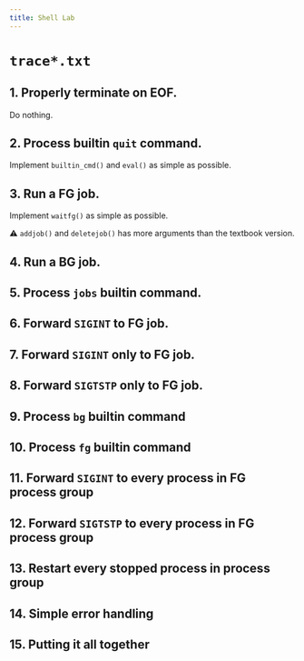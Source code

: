 ```yaml
---
title: Shell Lab
---
```


# `trace*.txt`

## 1. Properly terminate on EOF.

Do nothing.

## 2. Process builtin `quit` command.

Implement `builtin_cmd()` and `eval()` as simple as possible.

## 3. Run a FG job.

Implement `waitfg()` as simple as possible.

⚠️ `addjob()` and `deletejob()` has more arguments than the textbook version.

## 4. Run a BG job.

## 5. Process `jobs` builtin command.

## 6. Forward `SIGINT` to FG job.

## 7. Forward `SIGINT` only to FG job.

## 8. Forward `SIGTSTP` only to FG job.

## 9. Process `bg` builtin command

## 10. Process `fg` builtin command

## 11. Forward `SIGINT` to every process in FG process group

## 12. Forward `SIGTSTP` to every process in FG process group

## 13. Restart every stopped process in process group

## 14. Simple error handling

## 15. Putting it all together